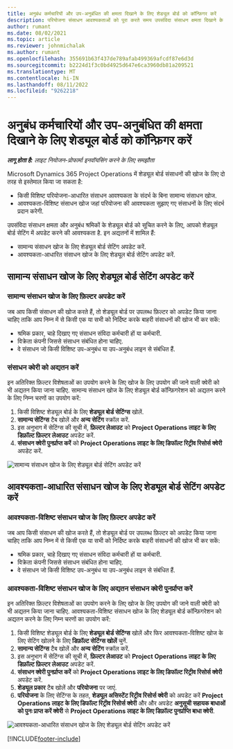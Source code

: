 ```yaml
---
title: अनुबंध कर्मचारियों और उप-अनुबंधित की क्षमता दिखाने के लिए शेड्यूल बोर्ड को कॉन्फ़िगर करें
description: परियोजना संसाधन आवश्यकताओं को पूरा करते समय उपसंविदा संसाधन क्षमता दिखाने के लिए, यह आलेख वर्णन करता है कि Microsoft Dynamics 365 Project Operations में शेड्यूल बोर्ड को कैसे कॉन्फ़िगर करें.
author: rumant
ms.date: 08/02/2021
ms.topic: article
ms.reviewer: johnmichalak
ms.author: rumant
ms.openlocfilehash: 355691b63f437de789afab499369afcdf87e6d3d
ms.sourcegitcommit: b2224d1f3c0bd4925d647e6ca3960db81a209521
ms.translationtype: MT
ms.contentlocale: hi-IN
ms.lasthandoff: 08/11/2022
ms.locfileid: "9262218"
---
```

# <a name="configure-schedule-board-to-show-contract-workers-and-subcontracted-capacity"></a>अनुबंध कर्मचारियों और उप-अनुबंधित की क्षमता दिखाने के लिए शेड्यूल बोर्ड को कॉन्फ़िगर करें 

_**लागू होता है:** लाइट नियोजन-प्रोफार्मा इनवॉयसिंग करने के लिए समझौता_

Microsoft Dynamics 365 Project Operations में शेड्यूल बोर्ड संसाधनों की खोज के लिए दो तरह से इस्तेमाल किया जा सकता है:

- किसी विशिष्ट परियोजना-आधारित संसाधन आवश्यकता के संदर्भ के बिना सामान्य संसाधन खोज.
- आवश्यकता-विशिष्ट संसाधन खोज जहां परियोजना की आवश्यकता सुझाए गए संसाधनों के लिए संदर्भ प्रदान करेगी.

उपसंविदा संसाधन क्षमता और अनुबंध श्रमिकों के शेड्यूल बोर्ड को सूचित करने के लिए, आपको शेड्यूल बोर्ड सेटिंग में अपडेट करने की आवश्यकता है. इन अद्यतनों में शामिल हैं: 
- सामान्य संसाधन खोज के लिए शेड्यूल बोर्ड सेटिंग अपडेट करें.
- आवश्यकता-आधारित संसाधन खोज के लिए शेड्यूल बोर्ड सेटिंग अपडेट करें.

## <a name="update-schedule-board-settings-for-general-resource-search"></a>सामान्य संसाधन खोज के लिए शेड्यूल बोर्ड सेटिंग अपडेट करें
### <a name="update-filters-for-general-resource-search"></a>सामान्य संसाधन खोज के लिए फ़िल्टर अपडेट करें
जब आप किसी संसाधन की खोज करते हैं, तो शेड्यूल बोर्ड पर उपलब्ध फ़िल्टर को अपडेट किया जाना चाहिए ताकि आप निम्न में से किसी एक या सभी को निर्दिष्ट करके बाहरी संसाधनों की खोज भी कर सकें:
  - श्रमिक प्रकार, चाहे दिखाए गए संसाधन संविदा कर्मचारी हों या कर्मचारी.
  - विक्रेता कंपनी जिससे संसाधन संबंधित होना चाहिए.
  - वे संसाधन जो किसी विशिष्ट उप-अनुबंध या उप-अनुबंध लाइन से संबंधित हैं.
    
### <a name="update-retrieve-resource-query"></a>संसाधन क्वेरी को अद्यतन करें
इन अतिरिक्त फ़िल्टर विशेषताओं का उपयोग करने के लिए खोज के लिए उपयोग की जाने वाली क्वेरी को भी अद्यतन किया जाना चाहिए. सामान्य संसाधन खोज के लिए शेड्यूल बोर्ड कॉन्फ़िगरेशन को अद्यतन करने के लिए निम्न चरणों का उपयोग करें:  
1. किसी विशिष्ट शेड्यूल बोर्ड के लिए **शेड्यूल बोर्ड सेटिंग्स** खोलें.
2. **सामान्य सेटिंग्स** टैब खोलें और **अन्य सेटिंग** स्क्रॉल करें.
3. इस अनुभाग में सेटिंग्स की सूची में, **फ़िल्टर लेआउट** को **Project Operations लाइट के लिए डिफ़ॉल्ट फ़िल्टर लेआउट** अपडेट करें.
4. **संसाधन क्वेरी पुनर्प्राप्त करें** को **Project Operations लाइट के लिए डिफॉल्ट रिट्रीव रिसोर्स क्वेरी** अपडेट करें.

![सामान्य संसाधन खोज के लिए शेड्यूल बोर्ड सेटिंग अपडेट करें](../media/BoardSettings.png)  

## <a name="update-schedule-board-settings-for-requirementbased-resource-search"></a>आवश्यकता-आधारित संसाधन खोज के लिए शेड्यूल बोर्ड सेटिंग अपडेट करें
### <a name="update-filters-for-requirement-specific-resource-search"></a>आवश्यकता-विशिष्ट संसाधन खोज के लिए फ़िल्टर अपडेट करें 
जब आप किसी संसाधन की खोज करते हैं, तो शेड्यूल बोर्ड पर उपलब्ध फ़िल्टर को अपडेट किया जाना चाहिए ताकि आप निम्न में से किसी एक या सभी को निर्दिष्ट करके बाहरी संसाधनों की खोज भी कर सकें:
 - श्रमिक प्रकार, चाहे दिखाए गए संसाधन संविदा कर्मचारी हों या कर्मचारी.
 - विक्रेता कंपनी जिससे संसाधन संबंधित होना चाहिए.
 - वे संसाधन जो किसी विशिष्ट उप-अनुबंध या उप-अनुबंध लाइन से संबंधित हैं.

### <a name="update-retrieve-resource-query-for-requirement-specific-resource-search"></a>आवश्यकता-विशिष्ट संसाधन खोज के लिए अद्यतन संसाधन क्वेरी पुनर्प्राप्त करें 
इन अतिरिक्त फ़िल्टर विशेषताओं का उपयोग करने के लिए खोज के लिए उपयोग की जाने वाली क्वेरी को भी अद्यतन किया जाना चाहिए. आवश्यकता-विशिष्ट संसाधन खोज के लिए शेड्यूल बोर्ड कॉन्फ़िगरेशन को अद्यतन करने के लिए निम्न चरणों का उपयोग करें:

1. किसी विशिष्ट शेड्यूल बोर्ड के लिए **शेड्यूल बोर्ड सेटिंग्स** खोलें और फिर आवश्यकता-विशिष्ट खोज के लिए सेटिंग खोलने के लिए **डिफ़ॉल्ट सेटिंग्स खोलें** चुनें.
2. **सामान्य सेटिंग्स** टैब खोलें और **अन्य सेटिंग** स्क्रॉल करें.
3. इस अनुभाग में सेटिंग्स की सूची में, **फ़िल्टर लेआउट** को **Project Operations लाइट के लिए डिफ़ॉल्ट फ़िल्टर लेआउट** अपडेट करें.
4. **संसाधन क्वेरी पुनर्प्राप्त करें** को **Project Operations लाइट के लिए डिफॉल्ट रिट्रीव रिसोर्स क्वेरी** अपडेट करें.
5. **शेड्यूल प्रकार** टैब खोलें और **परियोजना** पर जाएं.
6. **परियोजना** के लिए सेटिंग्स के तहत, **शेड्यूल असिस्टेंट रिट्रीव रिसोर्स क्वेरी** को अपडेट करें **Project Operations लाइट के लिए डिफॉल्ट रिट्रीव रिसोर्स क्वेरी** और और अपडेट **अनुसूची सहायक बाधाओं को पुनः प्राप्त करें क्वेरी** से **Project Operations लाइट के लिए डिफ़ॉल्ट पुनर्प्राप्ति बाधा क्वेरी**.

![आवश्यकता-आधारित संसाधन खोज के लिए शेड्यूल बोर्ड सेटिंग अपडेट करें](../media/SASettings.png)  

[!INCLUDE[footer-include](../../includes/footer-banner.md)]
